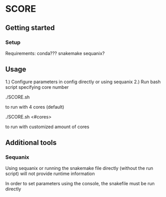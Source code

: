 # SCORE

## Getting started

### Setup

Requirements:
conda???
snakemake
sequanix?

## Usage

1.) Configure parameters in config directly or using sequanix
2.) Run bash script specifying core number

./SCORE.sh

to run with 4 cores (default)

./SCORE.sh <#cores>

to run with customized amount of cores

## Additional tools

### Sequanix

Using sequanix or running the snakemake file directly (without the run script) will not provide runtime information

In order to set parameters using the console, the snakefile must be run directly